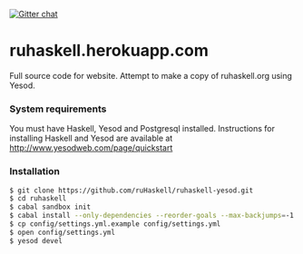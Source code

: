 [![Gitter chat](https://badges.gitter.im/gitterHQ/gitter.png)](https://gitter.im/ruHaskell/forall)

# ruhaskell.herokuapp.com

Full source code for website. Attempt to make a copy of ruhaskell.org using Yesod.

### System requirements
You must have Haskell, Yesod and Postgresql installed.
Instructions for installing Haskell and Yesod are available at http://www.yesodweb.com/page/quickstart

### Installation
```sh
$ git clone https://github.com/ruHaskell/ruhaskell-yesod.git
$ cd ruhaskell
$ cabal sandbox init
$ cabal install --only-dependencies --reorder-goals --max-backjumps=-1
$ cp config/settings.yml.example config/settings.yml
$ open config/settings.yml
$ yesod devel
```
